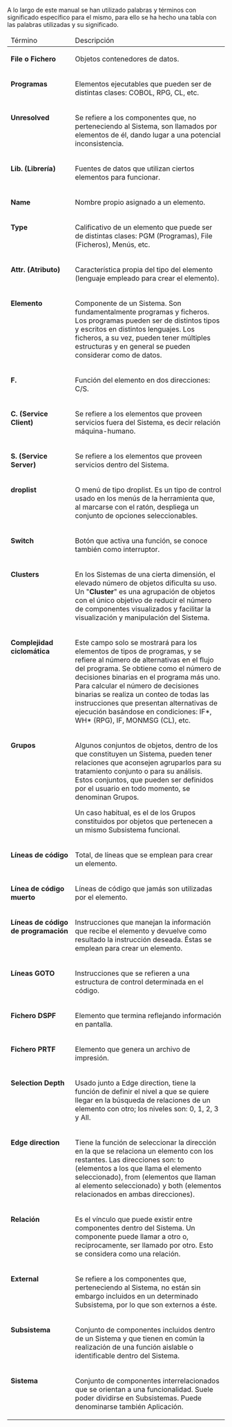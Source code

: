 A lo largo de este manual se han utilizado palabras y términos con significado específico para el mismo, para ello se ha hecho una tabla con las palabras utilizadas y su significado.

<table class="tablem" cellpadding="8" cellspacing="8">

<thead>

<tr>

<td width="186">Término</td>

<td width="774">Descripción</td>

</tr>

</thead>

<tbody>

<tr>

<td width="166" valign="top">

**File o Fichero**

</td>

<td width="454" valign="top">

Objetos contenedores de datos.

</td>

</tr>

<tr>

<td width="166" valign="top">

**Programas**

</td>

<td width="454" valign="top">

Elementos ejecutables que pueden ser de distintas clases: COBOL, RPG, CL, etc.

</td>

</tr>

<tr>

<td width="166" valign="top">

**Unresolved**

</td>

<td width="454" valign="top">

Se refiere a los componentes que, no perteneciendo al Sistema, son llamados por elementos de él, dando lugar a una potencial inconsistencia.

</td>

</tr>

<tr>

<td width="166" valign="top">

**Lib. (Librería)**

</td>

<td width="454" valign="top">

Fuentes de datos que utilizan ciertos elementos para funcionar.

</td>

</tr>

<tr>

<td width="166" valign="top">

**Name**

</td>

<td width="454" valign="top">

Nombre propio asignado a un elemento.

</td>

</tr>

<tr>

<td width="166" valign="top">

**Type**

</td>

<td width="454" valign="top">

Calificativo de un elemento que puede ser de distintas clases: PGM (Programas), File (Ficheros), Menús, etc.

</td>

</tr>

<tr>

<td width="166" valign="top">

**Attr. (Atributo)**

</td>

<td width="454" valign="top">

Característica propia del tipo del elemento (lenguaje empleado para crear el elemento).

</td>

</tr>

<tr>

<td width="166" valign="top">

**Elemento**

</td>

<td width="454" valign="top">

Componente de un Sistema. Son fundamentalmente programas y ficheros. Los programas pueden ser de distintos tipos y escritos en distintos lenguajes. Los ficheros, a su vez, pueden tener múltiples estructuras y en general se pueden considerar como de datos.

</td>

</tr>

<tr>

<td width="166" valign="top">

**F.**

</td>

<td width="454" valign="top">

Función del elemento en dos direcciones: C/S.

</td>

</tr>

<tr>

<td width="166" valign="top">

**C. (Service Client)**

</td>

<td width="454" valign="top">

Se refiere a los elementos que proveen servicios fuera del Sistema, es decir relación máquina-humano.

</td>

</tr>

<tr>

<td width="166" valign="top">

**S. (Service Server)**

</td>

<td width="454" valign="top">

Se refiere a los elementos que proveen servicios dentro del Sistema.

</td>

</tr>

<tr>

<td width="166" valign="top">

**droplist**

</td>

<td width="454" valign="top">

O menú de tipo droplist. Es un tipo de control usado en los menús de la herramienta que, al marcarse con el ratón, despliega un conjunto de opciones seleccionables.

</td>

</tr>

<tr>

<td width="166" valign="top">

**Switch**

</td>

<td width="454" valign="top">

Botón que activa una función, se conoce también como interruptor.

</td>

</tr>

<tr>

<td width="166" valign="top">

**Clusters**

</td>

<td width="454" valign="top">

En los Sistemas de una cierta dimensión, el elevado número de objetos dificulta su uso. Un "**Cluster**" es una agrupación de objetos con el único objetivo de reducir el número de componentes visualizados y facilitar la visualización y manipulación del Sistema.

</td>

</tr>

<tr>

<td width="166" valign="top">

**Complejidad ciclomática**

</td>

<td width="454" valign="top">

Este campo solo se mostrará para los elementos de tipos de programas, y se refiere al número de alternativas en el flujo del programa. Se obtiene como el número de decisiones binarias en el programa más uno. Para calcular el número de decisiones binarias se realiza un conteo de todas las instrucciones que presentan alternativas de ejecución basándose en condiciones: IF*, WH* (RPG), IF, MONMSG (CL), etc.

</td>

</tr>

<tr>

<td width="166" valign="top">

**Grupos**

</td>

<td width="454" valign="top">

Algunos conjuntos de objetos, dentro de los que constituyen un Sistema, pueden tener relaciones que aconsejen agruparlos para su tratamiento conjunto o para su análisis. Estos conjuntos, que pueden ser definidos por el usuario en todo momento, se denominan Grupos.

Un caso habitual, es el de los Grupos constituidos por objetos que pertenecen a un mismo Subsistema funcional.

</td>

</tr>

<tr>

<td width="166" valign="top">

**Líneas de código**

</td>

<td width="454" valign="top">

Total, de líneas que se emplean para crear un elemento.

</td>

</tr>

<tr>

<td width="166" valign="top">

**Línea de código muerto**

</td>

<td width="454" valign="top">

Líneas de código que jamás son utilizadas por el elemento.

</td>

</tr>

<tr>

<td width="166" valign="top">

**Líneas de código de programación**

</td>

<td width="454" valign="top">

Instrucciones que manejan la información que recibe el elemento y devuelve como resultado la instrucción deseada. Éstas se emplean para crear un elemento.

</td>

</tr>

<tr>

<td width="166" valign="top">

**Líneas GOTO**

</td>

<td width="454" valign="top">

Instrucciones que se refieren a una estructura de control determinada en el código.

</td>

</tr>

<tr>

<td width="166" valign="top">

**Fichero DSPF**

</td>

<td width="454" valign="top">

Elemento que termina reflejando información en pantalla.

</td>

</tr>

<tr>

<td width="166" valign="top">

**Fichero PRTF**

</td>

<td width="454" valign="top">

Elemento que genera un archivo de impresión.

</td>

</tr>

<tr>

<td width="166" valign="top">

**Selection Depth**

</td>

<td width="454" valign="top">

Usado junto a Edge direction, tiene la función de definir el nivel a que se quiere llegar en la búsqueda de relaciones de un elemento con otro; los niveles son: 0, 1, 2, 3 y All.

</td>

</tr>

<tr>

<td width="166" valign="top">

**Edge direction**

</td>

<td width="454" valign="top">

Tiene la función de seleccionar la dirección en la que se relaciona un elemento con los restantes. Las direcciones son: to (elementos a los que llama el elemento seleccionado), from (elementos que llaman al elemento seleccionado) y both (elementos relacionados en ambas direcciones).

</td>

</tr>

<tr>

<td width="166" valign="top">

**Relación**

</td>

<td width="454" valign="top">

Es el vínculo que puede existir entre componentes dentro del Sistema. Un componente puede llamar a otro o, recíprocamente, ser llamado por otro. Esto se considera como una relación.

</td>

</tr>

<tr>

<td width="166" valign="top">

**External**

</td>

<td width="454" valign="top">

Se refiere a los componentes que, perteneciendo al Sistema, no están sin embargo incluidos en un determinado Subsistema, por lo que son externos a éste.

</td>

</tr>

<tr>

<td width="166" valign="top">

**Subsistema**

</td>

<td width="454" valign="top">

Conjunto de componentes incluidos dentro de un Sistema y que tienen en común la realización de una función aislable o identificable dentro del Sistema.

</td>

</tr>

<tr>

<td width="166" valign="top">

**Sistema**

</td>

<td width="454" valign="top">

Conjunto de componentes interrelacionados que se orientan a una funcionalidad. Suele poder dividirse en Subsistemas. Puede denominarse también Aplicación.

</td>

</tr>

</tbody>

</table>